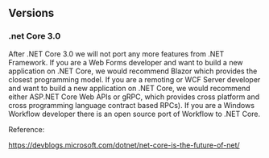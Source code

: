 ## Versions

### .net Core 3.0

After .NET Core 3.0 we will not port any more features from .NET Framework. If you are a Web Forms developer and want to build a new application on .NET Core, we would recommend Blazor which provides the closest programming model. If you are a remoting or WCF Server developer and want to build a new application on .NET Core, we would recommend either ASP.NET Core Web APIs or gRPC, which provides cross platform and cross programming language contract based RPCs). If you are a Windows Workflow developer there is an open source port of Workflow to .NET Core.  

Reference:

https://devblogs.microsoft.com/dotnet/net-core-is-the-future-of-net/
 
 


